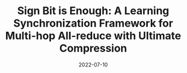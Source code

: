 ---
title: "Sign Bit is Enough: A Learning Synchronization Framework for Multi-hop All-reduce with Ultimate Compression"
authors:
- Feijie Wu
- Shiqi He
- Song Guo
- Zhihao Qu
- Haozhao Wang
- Weihua Zhuang
- Jie Zhang
date: "2022-07-10"
doi: ""


# Publication type.
# Legend: 0 = Uncategorized; 1 = Conference paper; 2 = Journal article;
# 3 = Preprint / Working Paper; 4 = Report; 5 = Book; 6 = Book section;
# 7 = Thesis; 8 = Patent
publication_types: ["1"]

# Publication name and optional abbreviated publication name.
publication: In The 59th Design Automation Conference (DAC) (CCF-A)
#publication_short: In "*"

# links:
# - name: Custom Link
#   url: http://example.org
url_pdf: https://arxiv.org/pdf/2204.06787
# url_code: '#'
# url_dataset: '#'
# url_poster: '#'
# url_project: ''
# url_slides: ''
# url_video: '#'

# Featured image
# To use, add an image named `featured.jpg/png` to your page's folder. 
# image:
#   caption: 'Image credit: [**Unsplash**](https://unsplash.com/photos/pLCdAaMFLTE)'
#   focal_point: ""
#   preview_only: false

# Associated Projects (optional).
#   Associate this publication with one or more of your projects.
#   Simply enter your project's folder or file name without extension.
#   E.g. `internal-project` references `content/project/internal-project/index.md`.
#   Otherwise, set `projects: []`.
projects: []
---